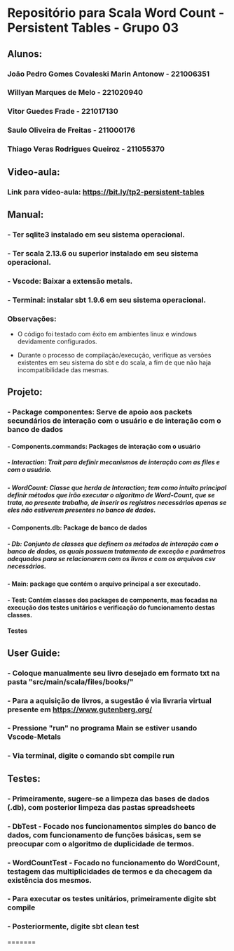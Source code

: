 # Repositório para Scala Word Count - Persistent Tables - Grupo 03

## Alunos:
### João Pedro Gomes Covaleski Marin Antonow - 221006351
### Willyan Marques de Melo - 221020940
### Vitor Guedes Frade - 221017130
### Saulo Oliveira de Freitas - 211000176
### Thiago Veras Rodrigues Queiroz - 211055370

## Video-aula:
### Link para vídeo-aula: https://bit.ly/tp2-persistent-tables

## Manual:
### - Ter sqlite3 instalado em seu sistema operacional.
### - Ter scala 2.13.6 ou superior instalado em seu sistema operacional.
### - Vscode: Baixar a extensão metals.
### - Terminal: instalar sbt 1.9.6 em seu sistema operacional.
### Observações: 

- O código foi testado com êxito em ambientes linux e windows devidamente configurados.

- Durante o processo de compilação/execução, verifique as versões existentes em seu sistema do sbt e do scala, a fim de que não haja incompatibilidade das mesmas.

## Projeto:
### - Package componentes: Serve de apoio aos packets secundários de interação com o usuário e de interação com o banco de dados
#### - Components.commands: Packages de interação com o usuário
##### - Interaction: Trait para definir mecanismos de interação com as files e com o usuário.
##### - WordCount: Classe que herda de Interaction; tem como intuito principal definir métodos que irão executar o algoritmo de Word-Count, que se trata, no presente trabalho, de inserir os registros necessários apenas se eles não estiverem presentes no banco de dados.

#### - Components.db: Package de banco de dados
##### - Db: Conjunto de classes que definem os métodos de interação com o banco de dados, os quais possuem tratamento de exceção e parâmetros adequados para se relacionarem com os livros e com os arquivos csv necessários.

#### - Main: package que contém o arquivo principal a ser executado.

#### - Test: Contém classes dos packages de components, mas focadas na execução dos testes unitários e verificação do funcionamento destas classes. 

#### Testes
## User Guide:
### - Coloque manualmente seu livro desejado em formato txt na pasta "src/main/scala/files/books/"
### - Para a aquisição de livros, a sugestão é via livraria virtual presente em https://www.gutenberg.org/
### - Pressione "run" no programa Main se estiver usando Vscode-Metals
### - Via terminal, digite o comando sbt compile run

## Testes: 
### - Primeiramente, sugere-se a limpeza das bases de dados (.db), com posterior limpeza das pastas spreadsheets
### - DbTest - Focado nos funcionamentos simples do banco de dados, com funcionamento de funções básicas, sem se preocupar com o algoritmo de duplicidade de termos.
### - WordCountTest - Focado no funcionamento do WordCount, testagem das multiplicidades de termos e da checagem da existência dos mesmos.
### - Para executar os testes unitários, primeiramente digite sbt compile
### - Posteriormente, digite sbt clean test
=======
